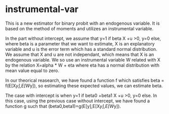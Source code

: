 # instrumental-var

This is a new estimator for binary probit with an endogenous variable. It is based on the method of moments and utilizes an instrumental variable.

In the part without intercept, we assume that y=1 if beta X +u >0, y=0 else, where beta is a parameter that we want to estimate, X is an explanatory variable and u 
is the error term which has a standard normal distribution. We assume that X and u are not independant, which means that X is an endogenous variable. We so use an 
instrumental variable W related with X by the relation X=alpha * W + eta where eta has a normal distribution with mean value equal to zero. 

In our theorical reasearch, we have found a function f which satisfies beta = f(E[X*y],E[W*y]), so estimating these expected values, we can estimate beta.

The case with intercept is when y=1 if beta0 +beta1 X +u >0, y=0 else. In this case, using the previous case without intercept, we have found a function g such that (beta0,beta1)=g(E[y],E[X*y],E[W*y]).
